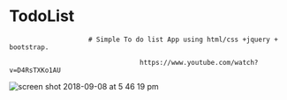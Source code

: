 # TodoList
                        # Simple To do list App using html/css +jquery + bootstrap.

                                     https://www.youtube.com/watch?v=D4RsTXKo1AU
![screen shot 2018-09-08 at 5 46 19 pm](https://user-images.githubusercontent.com/29597246/45253311-63271100-b38f-11e8-94a4-e85456694b39.png)
